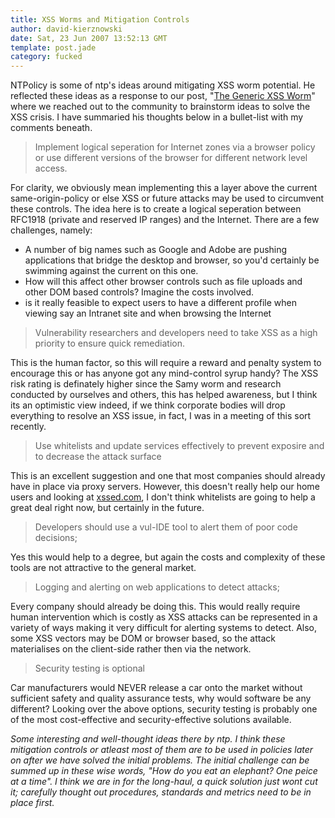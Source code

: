 ```yaml
---
title: XSS Worms and Mitigation Controls
author: david-kierznowski
date: Sat, 23 Jun 2007 13:52:13 GMT
template: post.jade
category: fucked
---
```


NTPolicy is some of ntp's ideas around mitigating XSS worm potential. He reflected these ideas as a response to our post, "[The Generic XSS Worm](/blog/the-generic-xss-worm)" where we reached out to the community to brainstorm ideas to solve the XSS crisis.  I have summaried his thoughts below in a bullet-list with my comments beneath.

> Implement logical seperation for Internet zones via a browser policy or use different versions of the browser for different network level access.

For clarity, we obviously mean implementing this a layer above the current same-origin-policy or else XSS or future attacks may be used to circumvent these controls. The idea here is to create a logical seperation between RFC1918 (private and reserved IP ranges) and the Internet. There are a few challenges, namely:

* A number of big names such as Google and Adobe are pushing applications that bridge the desktop and browser, so you'd certainly be swimming against the current on this one.
* How will this affect other browser controls such as file uploads and other DOM based controls? Imagine the costs involved.
* is it really feasible to expect users to have a different profile when viewing say an Intranet site and when browsing the Internet

> Vulnerability researchers and developers need to take XSS as a high priority to ensure quick remediation.

This is the human factor, so this will require a reward and penalty system to encourage this or has anyone got any mind-control syrup handy? The XSS risk rating is definately higher since the Samy worm and research conducted by ourselves and others, this has helped awareness, but I think its an optimistic view indeed, if we think corporate bodies will drop everything to resolve an XSS issue, in fact, I was in a meeting of this sort recently. 

> Use whitelists and update services effectively to prevent exposire and to decrease the attack surface

This is an excellent suggestion and one that most companies should already have in place via proxy servers. However, this doesn't really help our home users and looking at [xssed.com](http://xssed.com), I don't think whitelists are going to help a great deal right now, but certainly in the future.

> Developers should use a vul-IDE tool to alert them of poor code decisions;

Yes this would help to a degree, but again the costs and complexity of these tools are not attractive to the general market. 

> Logging and alerting on web applications to detect attacks;

Every company should already be doing this. This would really require human intervention which is costly as XSS attacks can be represented in a variety of ways making it very difficult for alerting systems to detect. Also, some XSS vectors may be DOM or browser based, so the attack materialises on the client-side rather then via the network.

> Security testing is optional

Car manufacturers would NEVER release a car onto the market without sufficient safety and quality assurance tests, why would software be any different? Looking over the above options, security testing is probably one of the most cost-effective and security-effective solutions available.

_Some interesting and well-thought ideas there by ntp. I think these mitigation controls or atleast most of them are to be used in policies later on after we have solved the initial problems. The initial challenge can be summed up in these wise words, "How do you eat an elephant? One peice at a time". I think we are in for the long-haul, a quick solution just wont cut it; carefully thought out procedures, standards and metrics need to be in place first._
